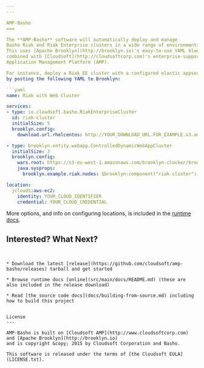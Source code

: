 ```yaml
---
---

AMP-Basho
===

The **AMP-Basho** software will automatically deploy and manage 
Basho Riak and Riak Enterprise clusters in a wide range of environments.
This uses [Apache Brooklyn](http://brooklyn.io)'s easy-to-use YAML blueprinting approach,
combined with [Cloudsoft](http://cloudsoftcorp.com)'s enterprise-supported 
Application Management Platform (AMP).

For instance, deploy a Riak EE cluster with a configured elastic appserver 
by posting the following YAML to Brooklyn:

```yaml
name: Riak with Web Cluster

services:
- type: io.cloudsoft.basho.RiakEnterpriseCluster
  id: riak-cluster
  initialSize: 5
  brooklyn.config:
    download.url.rhelcentos: http://YOUR_DOWNLOAD_URL.FOR_EXAMPLE.s3.amazonaws.com/private.downloads.basho.com/riak_ee/YOUR_CODE/2.0/2.0.5/rhel/6/riak-ee-2.0.5-1.el6.x86_64.rpm

- type: brooklyn.entity.webapp.ControlledDynamicWebAppCluster
  initialSize: 3
  brooklyn.config:
    wars.root: https://s3-eu-west-1.amazonaws.com/brooklyn-clocker/brooklyn-example-hello-world-sql-webapp.war
    java.sysprops: 
      brooklyn.example.riak.nodes: $brooklyn:component("riak-cluster").attributeWhenReady("riak.cluster.nodeList")

location:
  jclouds:aws-ec2:
    identity: YOUR_CLOUD_IDENTIFIER
    credential: YOUR_CLOUD_CREDENTIAL
```

More options, and info on configuring locations, is included in the [runtime docs](src/main/docs/README.md). 


Interested? What Next?
---
```


* Download the latest [release](https://github.com/cloudsoft/amp-basho/releases) tarball and get started

* Browse runtime docs [online](src/main/docs/README.md) (these are also included in the release download)

* Read [the source code docs](docs/building-from-source.md) including how to build this project


License
---

AMP-Basho is built on [Cloudsoft AMP](http://www.cloudsoftcorp.com) and [Apache Brooklyn](http://brooklyn.io)
and is copyright &copy; 2015 by Cloudsoft Corporation and Basho.

This software is released under the terms of [the Cloudsoft EULA](LICENSE.txt).
